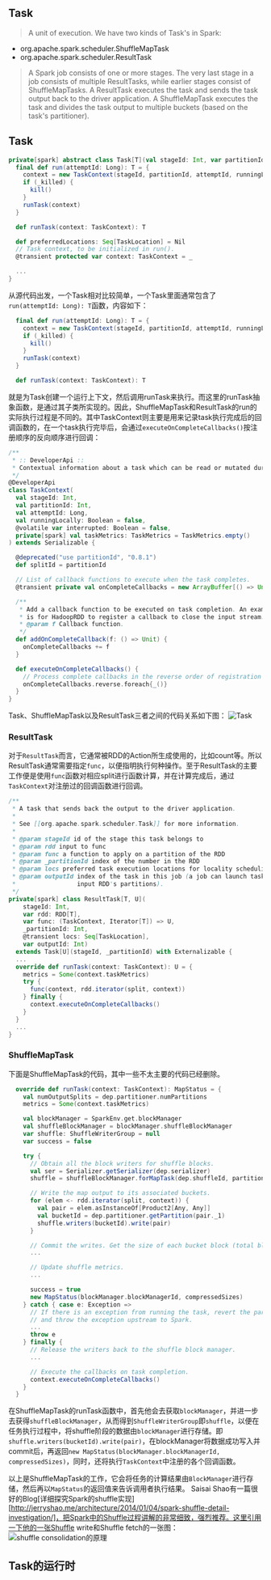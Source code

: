 Task
----

> A unit of execution. We have two kinds of Task's in Spark:
- org.apache.spark.scheduler.ShuffleMapTask
- org.apache.spark.scheduler.ResultTask

> A Spark job consists of one or more stages. The very last stage in a job consists of multiple ResultTasks, while earlier stages consist of ShuffleMapTasks. A ResultTask executes the task and sends the task output back to the driver application. A ShuffleMapTask executes the task and divides the task output to multiple buckets (based on the task's partitioner).


## Task
```scala
private[spark] abstract class Task[T](val stageId: Int, var partitionId: Int) extends Serializable {
  final def run(attemptId: Long): T = {
    context = new TaskContext(stageId, partitionId, attemptId, runningLocally = false)
    if (_killed) {
      kill()
    }
    runTask(context)
  }

  def runTask(context: TaskContext): T

  def preferredLocations: Seq[TaskLocation] = Nil
  // Task context, to be initialized in run().
  @transient protected var context: TaskContext = _

  ...
}
```

从源代码出发，一个Task相对比较简单，一个Task里面通常包含了`run(attemptId: Long): T`函数，内容如下：
``` scala
  final def run(attemptId: Long): T = {
    context = new TaskContext(stageId, partitionId, attemptId, runningLocally = false)
    if (_killed) {
      kill()
    }
    runTask(context)
  }

  def runTask(context: TaskContext): T
```
就是为Task创建一个运行上下文，然后调用runTask来执行。而这里的runTask抽象函数，是通过其子类所实现的。因此，ShuffleMapTask和ResultTask的run的实际执行过程是不同的。其中TaskContext则主要是用来记录task执行完成后的回调函数的，在一个task执行完毕后，会通过`executeOnCompleteCallbacks()`按注册顺序的反向顺序进行回调：

``` scala
/**
 * :: DeveloperApi ::
 * Contextual information about a task which can be read or mutated during execution.
 */
@DeveloperApi
class TaskContext(
  val stageId: Int,
  val partitionId: Int,
  val attemptId: Long,
  val runningLocally: Boolean = false,
  @volatile var interrupted: Boolean = false,
  private[spark] val taskMetrics: TaskMetrics = TaskMetrics.empty()
) extends Serializable {

  @deprecated("use partitionId", "0.8.1")
  def splitId = partitionId

  // List of callback functions to execute when the task completes.
  @transient private val onCompleteCallbacks = new ArrayBuffer[() => Unit]

  /**
   * Add a callback function to be executed on task completion. An example use
   * is for HadoopRDD to register a callback to close the input stream.
   * @param f Callback function.
   */
  def addOnCompleteCallback(f: () => Unit) {
    onCompleteCallbacks += f
  }

  def executeOnCompleteCallbacks() {
    // Process complete callbacks in the reverse order of registration
    onCompleteCallbacks.reverse.foreach{_()}
  }
}
```


Task、ShuffleMapTask以及ResultTask三者之间的代码关系如下图：
![Task](./img/Task.jpg)

### ResultTask
对于`ResultTask`而言，它通常被RDD的Action所生成使用的，比如count等。所以ResultTask通常需要指定`func`，以便指明执行何种操作。至于ResultTask的主要工作便是使用`func`函数对相应split进行函数计算，并在计算完成后，通过`TaskContext`对注册过的回调函数进行回调。
``` scala
/**
 * A task that sends back the output to the driver application.
 *
 * See [[org.apache.spark.scheduler.Task]] for more information.
 *
 * @param stageId id of the stage this task belongs to
 * @param rdd input to func
 * @param func a function to apply on a partition of the RDD
 * @param _partitionId index of the number in the RDD
 * @param locs preferred task execution locations for locality scheduling
 * @param outputId index of the task in this job (a job can launch tasks on only a subset of the
 *                 input RDD's partitions).
 */
private[spark] class ResultTask[T, U](
    stageId: Int,
    var rdd: RDD[T],
    var func: (TaskContext, Iterator[T]) => U,
    _partitionId: Int,
    @transient locs: Seq[TaskLocation],
    var outputId: Int)
  extends Task[U](stageId, _partitionId) with Externalizable {
  ...
  override def runTask(context: TaskContext): U = {
    metrics = Some(context.taskMetrics)
    try {
      func(context, rdd.iterator(split, context))
    } finally {
      context.executeOnCompleteCallbacks()
    }
  }
  ...
}
```

### ShuffleMapTask
下面是ShuffleMapTask的代码，其中一些不太主要的代码已经删除。
``` scala
  override def runTask(context: TaskContext): MapStatus = {
    val numOutputSplits = dep.partitioner.numPartitions
    metrics = Some(context.taskMetrics)

    val blockManager = SparkEnv.get.blockManager
    val shuffleBlockManager = blockManager.shuffleBlockManager
    var shuffle: ShuffleWriterGroup = null
    var success = false

    try {
      // Obtain all the block writers for shuffle blocks.
      val ser = Serializer.getSerializer(dep.serializer)
      shuffle = shuffleBlockManager.forMapTask(dep.shuffleId, partitionId, numOutputSplits, ser)

      // Write the map output to its associated buckets.
      for (elem <- rdd.iterator(split, context)) {
        val pair = elem.asInstanceOf[Product2[Any, Any]]
        val bucketId = dep.partitioner.getPartition(pair._1)
        shuffle.writers(bucketId).write(pair)
      }

      // Commit the writes. Get the size of each bucket block (total block size).
      ...

      // Update shuffle metrics.
      ...

      success = true
      new MapStatus(blockManager.blockManagerId, compressedSizes)
    } catch { case e: Exception =>
      // If there is an exception from running the task, revert the partial writes
      // and throw the exception upstream to Spark.
      ...
      throw e
    } finally {
      // Release the writers back to the shuffle block manager.
      ...

      // Execute the callbacks on task completion.
      context.executeOnCompleteCallbacks()
    }
  }
```
在ShuffleMapTask的runTask函数中，首先他会去获取`blockManager`，并进一步去获得`shuffleBlockManager`，从而得到`ShuffleWriterGroup`即`shuffle`，以便在任务执行过程中，将shuffle阶段的数据由`blockManager`进行存储。即`shuffle.writers(bucketId).write(pair)`，在blockManager将数据成功写入并commit后，再返回`new MapStatus(blockManager.blockManagerId, compressedSizes)`，同时，还将执行`TaskContext`中注册的各个回调函数。

以上是ShuffleMapTask的工作，它会将任务的计算结果由`BlockManager`进行存储，然后再以`MapStatus`的返回值来告诉调用者执行结果。
Saisai Shao有一篇很好的Blog[详细探究Spark的shuffle实现][http://jerryshao.me/architecture/2014/01/04/spark-shuffle-detail-investigation/]，把Spark中的Shuffle过程讲解的非常细致，强烈推荐。这里引用一下他的一张Shuffle write和Shuffle fetch的一张图：
![shuffle consolidation的原理](./img/spark-shuffle-consolidate.png)

## Task的运行时

